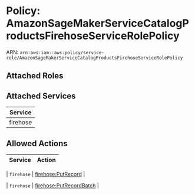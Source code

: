 # Policy: AmazonSageMakerServiceCatalogProductsFirehoseServiceRolePolicy

ARN: `arn:aws:iam::aws:policy/service-role/AmazonSageMakerServiceCatalogProductsFirehoseServiceRolePolicy`

## Attached Roles

## Attached Services

| Service |
|---------|
| firehose |

## Allowed Actions

| Service | Action |
|:-------:|--------|

| `firehose` | [firehose:PutRecord](../actions.md#firehose:putrecord) |

| `firehose` | [firehose:PutRecordBatch](../actions.md#firehose:putrecordbatch) |
